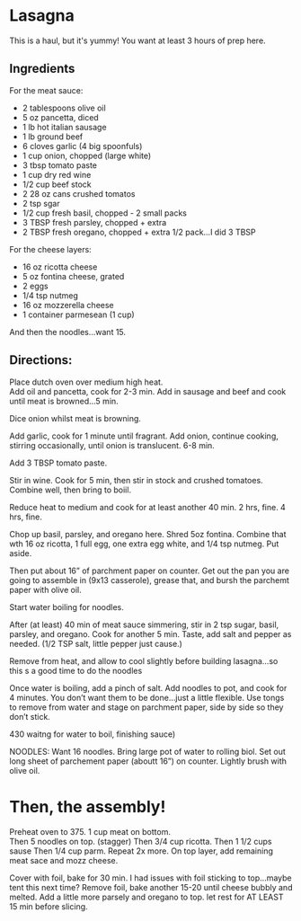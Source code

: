 # Lasagna
This is a haul, but it's yummy!  You want at least 3 hours of prep here.

## Ingredients

For the meat sauce:

* 2 tablespoons olive oil
* 5 oz pancetta, diced
* 1 lb hot italian sausage
* 1 lb ground beef
* 6 cloves garlic (4 big spoonfuls)
* 1 cup onion, chopped (large white)
* 3 tbsp tomato paste
* 1 cup dry red wine
* 1/2 cup beef stock
* 2 28 oz cans crushed tomatos
* 2 tsp sgar
* 1/2 cup fresh basil, chopped  - 2 small packs
* 3 TBSP fresh parsley, chopped  + extra  
* 2 TBSP fresh oregano, chopped + extra  1/2 pack…I did 3 TBSP

For the cheese layers:
* 16 oz ricotta cheese
* 5 oz fontina cheese, grated
* 2 eggs
* 1/4 tsp nutmeg
* 16 oz mozzerella cheese
* 1 container parmesean (1 cup)

And then the noodles...want 15.

## Directions:

Place dutch oven over medium high heat.  
Add oil and pancetta, cook for 2-3 min.
Add in sausage and beef and cook until meat is browned…5 min.

Dice onion whilst meat is browning.

Add garlic, cook for 1 minute until fragrant.
Add onion, continue cooking, stirring occasionally, until onion is translucent.  6-8 min.


Add 3 TBSP tomato paste.

Stir in wine.  Cook for 5 min, then stir in stock and crushed tomatoes.  Combine well, then bring to boiil.

Reduce heat to medium and cook for at least another 40 min.  2 hrs, fine.  4 hrs, fine.

Chop up basil, parsley, and oregano here.
Shred 5oz fontina.
Combine that wth 16 oz ricotta, 1 full egg, one extra egg white, and 1/4 tsp nutmeg.
Put aside.

Then put about 16” of  parchment paper on counter. 
Get out the pan you are going to assemble in (9x13 casserole), grease that, and bursh the parchemt paper with olive oil.  

Start water boiling for noodles.

After (at least) 40 min of meat sauce simmering, stir in 2 tsp sugar, basil, parsley, and oregano.  Cook for another 5 min.  Taste, add salt and pepper as needed.  (1/2 TSP salt, little pepper just cause.)

Remove from heat, and allow to cool slightly before building lasagna…so this s a good time to do the noodles

Once water is boiling, add a pinch of salt.  Add noodles to pot, and cook for 4 minutes.  You don’t want them to be done…just a little flexible.
Use tongs to remove from water and stage on parchment paper, side by side so they don’t stick.

430 waitng for water to boil, finishing sauce)

NOODLES:
Want 16 noodles.
Bring large pot of water to rolling biol.  Set out long sheet of parchement paper (aboutt 16”) on counter.  Lightly brush with olive oil.

Then, the assembly!
===
Preheat oven to 375.
1 cup meat on bottom.  
Then 5 noodles on top. (stagger)
Then 3/4 cup ricotta.
Then 1 1/2 cups sause
Then 1/4 cup parm.
Repeat 2x more.
On top layer, add remaining meat sace and mozz cheese. 

Cover with foil, bake for 30 min.  I had issues with foil sticking to top…maybe tent this next time?
Remove foil, bake another 15-20 until cheese bubbly and melted.
Add a little more parsely and oregano to top.
let rest for AT LEAST 15 min before slicing.
